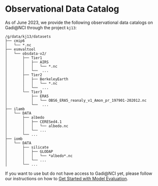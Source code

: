 # Observational Data Catalog

As of June 2023, we provide the following observational data catalogs on Gadi@NCI through the project `kj13`:

```
/g/data/kj13/datasets
├── cmip6
│   └── *.nc
├── esmvaltool
│   └── obsdata-v2/
│       ├── Tier1
│       │   ├── AIRS
│       │   │   └── *.nc
│       │   └──  ...
│       ├── Tier2
│       │   ├── BerkeleyEarth
│       │   │   └── *.nc
│       │   └──  ...
│       └── Tier3
│           ├── ERA5
│           │   └── OBS6_ERA5_reanaly_v1_Amon_pr_197901-202012.nc
│           └──  ...
├── ilamb
│   └── DATA
│       ├── albedo
│       │   ├── CERESed4.1
│       │   │   └── albedo.nc
│       │   └── ...
│       └── ...
├── iomb
│   └── DATA
│       ├── silicate
│       │   ├── GLODAP
│       │   │   └── *albedo*.nc
│       │   └── ...
│       └── ...
```

If you want to use but do not have access to Gadi@NCI yet, please follow our instructions on how to [Get Started with Model Evaluation](./model_evaluation_getting_started.md).